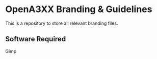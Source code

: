 # OpenA3XX Branding & Guidelines

This is a repository to store all relevant branding files.

## Software Required

Gimp
